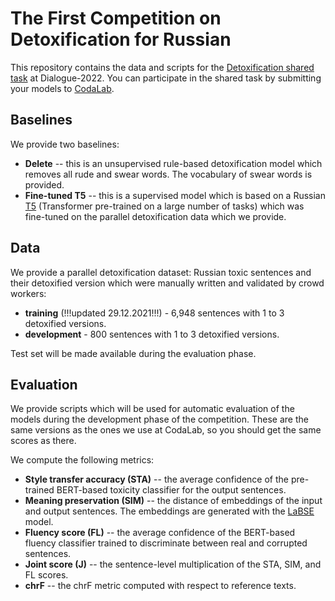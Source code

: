 # The First Competition on Detoxification for Russian

This repository contains the data and scripts for the [Detoxification shared task](https://russe.nlpub.org/2022/tox/) at Dialogue-2022. You can participate in the shared task by submitting your models to [CodaLab](https://codalab.lisn.upsaclay.fr/competitions/642).

## Baselines

We provide two baselines:
- **Delete** -- this is an unsupervised rule-based detoxification model which removes all rude and swear words. The vocabulary of swear words is provided.
- **Fine-tuned T5** -- this is a supervised model which is based on a Russian [T5](https://arxiv.org/abs/1910.10683) (Transformer pre-trained on a large number of tasks) which was fine-tuned on the parallel detoxification data which we provide.

## Data

We provide a parallel detoxification dataset: Russian toxic sentences and their detoxified version which were manually written and validated by crowd workers:
- **training** (!!!updated 29.12.2021!!!) - 6,948 sentences with 1 to 3 detoxified versions.
- **development** - 800 sentences with 1 to 3 detoxified versions.

Test set will be made available during the evaluation phase.

## Evaluation

We provide scripts which will be used for automatic evaluation of the models during the development phase of the competition. These are the same versions as the ones we use at CodaLab, so you should get the same scores as there.

We compute the following metrics:
- **Style transfer accuracy (STA)** -- the average confidence of the pre-trained BERT-based toxicity classifier for the output sentences.
- **Meaning preservation (SIM)** -- the distance of embeddings of the input and output sentences. The embeddings are generated with the [LaBSE](https://arxiv.org/abs/2007.01852) model.
- **Fluency score (FL)** -- the average confidence of the BERT-based fluency classifier trained to discriminate between real and corrupted sentences.
- **Joint score (J)** -- the sentence-level multiplication of the STA, SIM, and FL scores.
- **chrF** -- the chrF metric computed with respect to reference texts.
